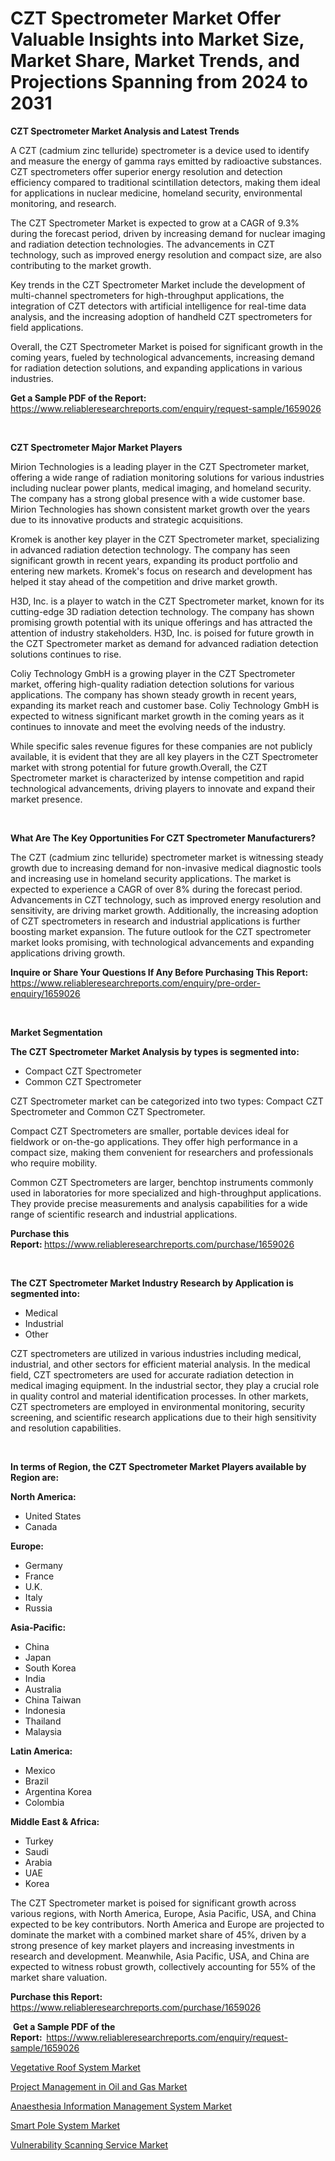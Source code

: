 <p><h1>CZT Spectrometer Market Offer Valuable Insights into Market Size, Market Share, Market Trends, and Projections Spanning from 2024 to 2031</h1></p><p><strong>CZT Spectrometer Market Analysis and Latest Trends</strong></p>
<p><p>A CZT (cadmium zinc telluride) spectrometer is a device used to identify and measure the energy of gamma rays emitted by radioactive substances. CZT spectrometers offer superior energy resolution and detection efficiency compared to traditional scintillation detectors, making them ideal for applications in nuclear medicine, homeland security, environmental monitoring, and research.</p><p>The CZT Spectrometer Market is expected to grow at a CAGR of 9.3% during the forecast period, driven by increasing demand for nuclear imaging and radiation detection technologies. The advancements in CZT technology, such as improved energy resolution and compact size, are also contributing to the market growth.</p><p>Key trends in the CZT Spectrometer Market include the development of multi-channel spectrometers for high-throughput applications, the integration of CZT detectors with artificial intelligence for real-time data analysis, and the increasing adoption of handheld CZT spectrometers for field applications.</p><p>Overall, the CZT Spectrometer Market is poised for significant growth in the coming years, fueled by technological advancements, increasing demand for radiation detection solutions, and expanding applications in various industries.</p></p>
<p><strong>Get a Sample PDF of the Report:&nbsp;</strong> <a href="https://www.reliableresearchreports.com/enquiry/request-sample/1659026">https://www.reliableresearchreports.com/enquiry/request-sample/1659026</a></p>
<p>&nbsp;</p>
<p><strong>CZT Spectrometer Major Market Players</strong></p>
<p><p>Mirion Technologies is a leading player in the CZT Spectrometer market, offering a wide range of radiation monitoring solutions for various industries including nuclear power plants, medical imaging, and homeland security. The company has a strong global presence with a wide customer base. Mirion Technologies has shown consistent market growth over the years due to its innovative products and strategic acquisitions.</p><p>Kromek is another key player in the CZT Spectrometer market, specializing in advanced radiation detection technology. The company has seen significant growth in recent years, expanding its product portfolio and entering new markets. Kromek's focus on research and development has helped it stay ahead of the competition and drive market growth.</p><p>H3D, Inc. is a player to watch in the CZT Spectrometer market, known for its cutting-edge 3D radiation detection technology. The company has shown promising growth potential with its unique offerings and has attracted the attention of industry stakeholders. H3D, Inc. is poised for future growth in the CZT Spectrometer market as demand for advanced radiation detection solutions continues to rise.</p><p>Coliy Technology GmbH is a growing player in the CZT Spectrometer market, offering high-quality radiation detection solutions for various applications. The company has shown steady growth in recent years, expanding its market reach and customer base. Coliy Technology GmbH is expected to witness significant market growth in the coming years as it continues to innovate and meet the evolving needs of the industry.</p><p>While specific sales revenue figures for these companies are not publicly available, it is evident that they are all key players in the CZT Spectrometer market with strong potential for future growth.Overall, the CZT Spectrometer market is characterized by intense competition and rapid technological advancements, driving players to innovate and expand their market presence.</p></p>
<p>&nbsp;</p>
<p><strong>What Are The Key Opportunities For CZT Spectrometer Manufacturers?</strong></p>
<p><p>The CZT (cadmium zinc telluride) spectrometer market is witnessing steady growth due to increasing demand for non-invasive medical diagnostic tools and increasing use in homeland security applications. The market is expected to experience a CAGR of over 8% during the forecast period. Advancements in CZT technology, such as improved energy resolution and sensitivity, are driving market growth. Additionally, the increasing adoption of CZT spectrometers in research and industrial applications is further boosting market expansion. The future outlook for the CZT spectrometer market looks promising, with technological advancements and expanding applications driving growth.</p></p>
<p><strong>Inquire or Share Your Questions If Any Before Purchasing This Report:</strong> <a href="https://www.reliableresearchreports.com/enquiry/pre-order-enquiry/1659026">https://www.reliableresearchreports.com/enquiry/pre-order-enquiry/1659026</a></p>
<p>&nbsp;</p>
<p><strong>Market Segmentation</strong></p>
<p><strong>The CZT Spectrometer Market Analysis by types is segmented into:</strong></p>
<p><ul><li>Compact CZT Spectrometer</li><li>Common CZT Spectrometer</li></ul></p>
<p><p>CZT Spectrometer market can be categorized into two types: Compact CZT Spectrometer and Common CZT Spectrometer. </p><p>Compact CZT Spectrometers are smaller, portable devices ideal for fieldwork or on-the-go applications. They offer high performance in a compact size, making them convenient for researchers and professionals who require mobility.</p><p>Common CZT Spectrometers are larger, benchtop instruments commonly used in laboratories for more specialized and high-throughput applications. They provide precise measurements and analysis capabilities for a wide range of scientific research and industrial applications.</p></p>
<p><strong>Purchase this Report:&nbsp;</strong><a href="https://www.reliableresearchreports.com/purchase/1659026">https://www.reliableresearchreports.com/purchase/1659026</a></p>
<p>&nbsp;</p>
<p><strong>The CZT Spectrometer Market Industry Research by Application is segmented into:</strong></p>
<p><ul><li>Medical</li><li>Industrial</li><li>Other</li></ul></p>
<p><p>CZT spectrometers are utilized in various industries including medical, industrial, and other sectors for efficient material analysis. In the medical field, CZT spectrometers are used for accurate radiation detection in medical imaging equipment. In the industrial sector, they play a crucial role in quality control and material identification processes. In other markets, CZT spectrometers are employed in environmental monitoring, security screening, and scientific research applications due to their high sensitivity and resolution capabilities.</p></p>
<p>&nbsp;</p>
<p><strong>In terms of Region, the CZT Spectrometer Market Players available by Region are:</strong></p>
<p>
    <p> <strong> North America: </strong>
        <ul>
            <li>United States</li>
            <li>Canada</li>
        </ul>
        </p> 
    <p> <strong> Europe: </strong>
        <ul>
            <li>Germany</li>
            <li>France</li>
            <li>U.K.</li>
            <li>Italy</li>
            <li>Russia</li>
        </ul>
        </p> 
    <p> <strong> Asia-Pacific: </strong>
        <ul>
            <li>China</li>
            <li>Japan</li>
            <li>South Korea</li>
            <li>India</li>
            <li>Australia</li>
            <li>China Taiwan</li>
            <li>Indonesia</li>
            <li>Thailand</li>
            <li>Malaysia</li>
        </ul>
        </p> 
    <p> <strong> Latin America: </strong>
        <ul>
            <li>Mexico</li>
            <li>Brazil</li>
            <li>Argentina Korea</li>
            <li>Colombia</li>
        </ul>
        </p> 
    <p> <strong> Middle East & Africa: </strong>
        <ul>
            <li>Turkey</li>
            <li>Saudi</li>
            <li>Arabia</li>
            <li>UAE</li>
            <li>Korea</li>
        </ul>
    </p>
    </p>
<p><p>The CZT Spectrometer market is poised for significant growth across various regions, with North America, Europe, Asia Pacific, USA, and China expected to be key contributors. North America and Europe are projected to dominate the market with a combined market share of 45%, driven by a strong presence of key market players and increasing investments in research and development. Meanwhile, Asia Pacific, USA, and China are expected to witness robust growth, collectively accounting for 55% of the market share valuation.</p></p>
<p><strong>Purchase this Report: </strong><a href="https://www.reliableresearchreports.com/purchase/1659026">https://www.reliableresearchreports.com/purchase/1659026</a></p>
<p>&nbsp;<strong>Get a Sample PDF of the Report:&nbsp;&nbsp;</strong><a href="https://www.reliableresearchreports.com/enquiry/request-sample/1659026">https://www.reliableresearchreports.com/enquiry/request-sample/1659026</a></p>
<p><strong></strong></p>
<p><p><a href="https://medium.com/p/def09f3413c0/edit">Vegetative Roof System Market</a></p><p><a href="https://medium.com/p/f6bf079b82da/edit">Project Management in Oil and Gas Market</a></p><p><a href="https://medium.com/p/deddb97e328f/edit">Anaesthesia Information Management System Market</a></p><p><a href="https://medium.com/p/24e59f729a90/edit">Smart Pole System Market</a></p><p><a href="https://medium.com/p/6dbc6959650f/edit">Vulnerability Scanning Service Market</a></p></p>